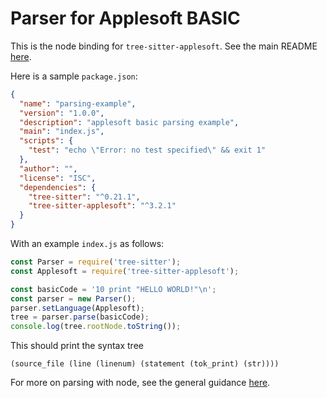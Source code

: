Parser for Applesoft BASIC
==========================

This is the node binding for `tree-sitter-applesoft`.  See the main README [here](https://github.com/dfgordon/tree-sitter-applesoft).

Here is a sample `package.json`:

```json
{
  "name": "parsing-example",
  "version": "1.0.0",
  "description": "applesoft basic parsing example",
  "main": "index.js",
  "scripts": {
    "test": "echo \"Error: no test specified\" && exit 1"
  },
  "author": "",
  "license": "ISC",
  "dependencies": {
    "tree-sitter": "^0.21.1",
    "tree-sitter-applesoft": "^3.2.1"
  }
}
```

With an example `index.js` as follows:

```js
const Parser = require('tree-sitter');
const Applesoft = require('tree-sitter-applesoft');

const basicCode = '10 print "HELLO WORLD!"\n';
const parser = new Parser();
parser.setLanguage(Applesoft);
tree = parser.parse(basicCode);
console.log(tree.rootNode.toString());
```

This should print the syntax tree

```
(source_file (line (linenum) (statement (tok_print) (str))))
```

For more on parsing with node, see the general guidance [here](https://github.com/tree-sitter/node-tree-sitter).
